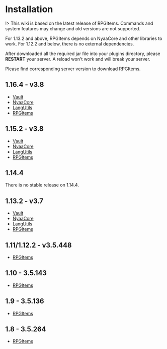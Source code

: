 # Installation

!> This wiki is based on the latest release of RPGItems. Commands and system features may change and old versions are not supported.

For 1.13.2 and above, RPGItems depends on NyaaCore and other libraries to work. For 1.12.2 and below, there is no external dependencies.

After downloaded all the required jar file into your plugins directory, please **RESTART** your server. A reload won't work and will break your server.

Please find corresponding server version to download RPGItems.

## 1.16.4 - v3.8

* [Vault](https://www.spigotmc.org/resources/vault.34315/)
* [NyaaCore](https://ci.nyaacat.com/job/NyaaCore/job/1.16/15/artifact/build/libs/NyaaCore-mc1.16.4-8.0.15-shadowed.jar)
* [LangUtils](https://ci.nyaacat.com/job/LanguageUtils/job/1.16/3/artifact/build/libs/LangUtils-mc1.16.1-2.4.3.jar)
* [RPGItems](https://ci.nyaacat.com/job/RPGItems-reloaded/job/1.16/6/artifact/build/libs/RPGItems-mc1.16.1-3.81.16-6-release.jar)

## 1.15.2 - v3.8

* [Vault](https://www.spigotmc.org/resources/vault.34315/)
* [NyaaCore](https://ci.nyaacat.com/job/NyaaCore/job/1.15/3/artifact/build/libs/NyaaCore-mc1.15-7.2.3-shadowed.jar)
* [LangUtils](https://ci.nyaacat.com/job/LanguageUtils/job/1.15/2/artifact/build/libs/LangUtils-mc1.15.1-2.3.2.jar)
* [RPGItems](https://ci.nyaacat.com/job/RPGItems-reloaded/job/1.15/107/artifact/build/libs/RPGItems-mc1.15-3.8-107-release.jar)

## 1.14.4

There is no stable release on 1.14.4.

## 1.13.2 - v3.7

* [Vault](https://www.spigotmc.org/resources/vault.34315/)
* [NyaaCore](https://github.com/NyaaCat/NyaaCore/releases/download/v6.3.329-mc1.13.2/NyaaCore-v6.3.329-mc1.13.2.jar)
* [LangUtils](https://github.com/NyaaCat/LanguageUtils/releases/download/v2.1.17-mc1.13.1/LangUtils-v2.1.17-mc1.13.1.jar)
* [RPGItems](https://github.com/NyaaCat/RPGItems-reloaded/releases/download/v3.7.762-mc1.13.2/rpgitem-reloaded-3.7.762-mc1.13.2.jar)

## 1.11/1.12.2 - v3.5.448

* [RPGItems](https://github.com/NyaaCat/RPGitems-reloaded/releases/download/1.11-v3.5.448/rpgitem-reloaded-mc1.11-v3.5.448.jar)

## 1.10 - 3.5.143

* [RPGItems](https://github.com/NyaaCat/RPGitems-reloaded/releases/download/1.10-v3.5.143/RPGitems-reloaded.jar)

## 1.9 - 3.5.136

* [RPGItems](https://github.com/NyaaCat/RPGitems-reloaded/releases/download/1.9-v3.5.136/RPGitems-reloaded.jar)

## 1.8 - 3.5.264

* [RPGItems](https://github.com/NyaaCat/RPGitems-reloaded/releases/download/1.8-v3.5.264/rpgitem-reloaded-1.8-v.264.jar)

